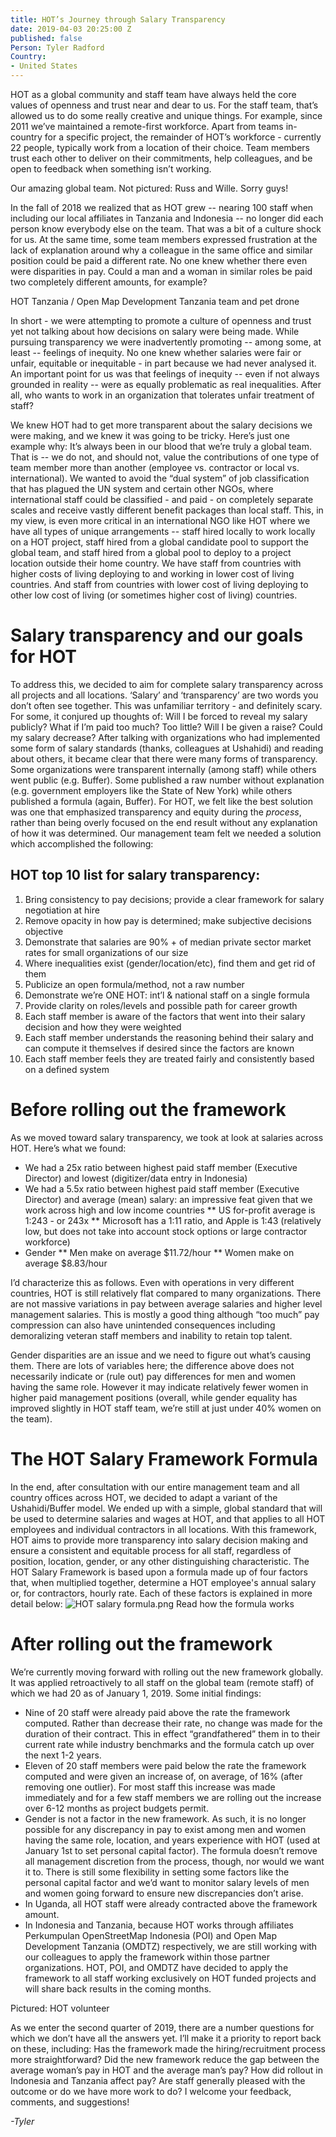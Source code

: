 ```yaml
---
title: HOT’s Journey through Salary Transparency
date: 2019-04-03 20:25:00 Z
published: false
Person: Tyler Radford
Country:
- United States
---
```


HOT as a global community and staff team have always held the core values of openness and trust near and dear to us. For the staff team, that’s allowed us to do some really creative and unique things. For example, since 2011 we’ve maintained a remote-first workforce. Apart from teams in-country for a specific project, the remainder of HOT’s workforce - currently 22 people, typically work from a location of their choice. Team members trust each other to deliver on their commitments, help colleagues, and be open to feedback when something isn’t working.


Our amazing global team. Not pictured: Russ and Wille. Sorry guys!


In the fall of 2018 we realized that as HOT grew -- nearing 100 staff when including our local affiliates in Tanzania and Indonesia -- no longer did each person know everybody else on the team. That was a bit of a culture shock for us. At the same time, some team members expressed frustration at the lack of explanation around why a colleague in the same office and similar position could be paid a different rate. No one knew whether there even were disparities in pay. Could a man and a woman in similar roles be paid two completely different amounts, for example?


HOT Tanzania / Open Map Development Tanzania team and pet drone

In short - we were attempting to promote a culture of openness and trust yet not talking about how decisions on salary were being made. While pursuing transparency we were inadvertently promoting -- among some, at least -- feelings of inequity. No one knew whether salaries were fair or unfair, equitable or inequitable - in part because we had never analysed it. An important point for us was that feelings of inequity -- even if not always grounded in reality -- were as equally problematic as real inequalities. After all, who wants to work in an organization that tolerates unfair treatment of staff?

We knew HOT had to get more transparent about the salary decisions we were making, and we knew it was going to be tricky. Here’s just one example why: It’s always been in our blood that we’re truly a global team. That is -- we do not, and should not, value the contributions of one type of team member more than another (employee vs. contractor or local vs. international). We wanted to avoid the “dual system” of job classification that has plagued the UN system and certain other NGOs, where international staff could be classified - and paid - on completely separate scales and receive vastly different benefit packages than local staff. This, in my view, is even more critical in an international NGO like HOT where we have all types of unique arrangements -- staff hired locally to work locally on a HOT project, staff hired from a global candidate pool to support the global team, and staff hired from a global pool to deploy to a project location outside their home country. We have staff from countries with higher costs of living deploying to and working in lower cost of living countries. And staff from countries with lower cost of living deploying to other low cost of living (or sometimes higher cost of living) countries.

# Salary transparency and our goals for HOT

To address this, we decided to aim for complete salary transparency across all projects and all locations. ‘Salary’ and ‘transparency’ are two words you don’t often see together. This was unfamiliar territory - and definitely scary. For some, it conjured up thoughts of: Will I be forced to reveal my salary publicly? What if I’m paid too much? Too little? Will I be given a raise? Could my salary decrease? After talking with organizations who had implemented some form of salary standards (thanks, colleagues at Ushahidi) and reading about others, it became clear that there were many forms of transparency. Some organizations were transparent internally (among staff) while others went public (e.g. Buffer). Some published a raw number without explanation (e.g. government employers like the State of New York) while others published a formula (again, Buffer). For HOT, we felt like the best solution was one that emphasized transparency and equity during the *process*, rather than being overly focused on the end result without any explanation of how it was determined. Our management team felt we needed a solution which accomplished the following:

## HOT top 10 list for salary transparency:
1. Bring consistency to pay decisions; provide a clear framework for salary negotiation at hire
2. Remove opacity in how pay is determined; make subjective decisions objective
3. Demonstrate that salaries are 90% + of median private sector market rates for small organizations of our size
4. Where inequalities exist (gender/location/etc), find them and get rid of them
5. Publicize an open formula/method, not a raw number
6. Demonstrate we’re ONE HOT: int’l & national staff on a single formula
7. Provide clarity on roles/levels and possible path for career growth
8. Each staff member is aware of the factors that went into their salary decision and how they were weighted
9. Each staff member understands the reasoning behind their salary and can compute it themselves if desired since the factors are known
10. Each staff member feels they are treated fairly and consistently based on a defined system


# Before rolling out the framework
As we moved toward salary transparency, we took at look at salaries across HOT. Here’s what we found:

* We had a 25x ratio between highest paid staff member (Executive Director) and lowest (digitizer/data entry in Indonesia)
* We had a 5.5x ratio between highest paid staff member (Executive Director) and average (mean) salary: an impressive feat given that we work across high and low income countries
** US for-profit average is 1:243 - or 243x 
** Microsoft has a 1:11 ratio, and Apple is 1:43 (relatively low, but does not take into account stock options or large contractor workforce)
* Gender
** Men make on average $11.72/hour
** Women make on average $8.83/hour

I’d characterize this as follows. Even with operations in very different countries, HOT is still relatively flat compared to many organizations. There are not massive variations in pay between average salaries and higher level management salaries. This is mostly a good thing although “too much” pay compression can also have unintended consequences including demoralizing veteran staff members and inability to retain top talent.

Gender disparities are an issue and we need to figure out what’s causing them. There are lots of variables here; the difference above does not necessarily indicate or (rule out) pay differences for men and women having the same role. However it may indicate relatively fewer women in higher paid management positions (overall, while gender equality has improved slightly in HOT staff team, we’re still at just under 40% women on the team).

# The HOT Salary Framework Formula
In the end, after consultation with our entire management team and all country offices across HOT, we decided to adapt a variant of the Ushahidi/Buffer model. We ended up with a simple, global standard that will be used to determine salaries and wages at HOT, and that applies to all HOT employees and individual contractors in all locations. With this framework, HOT aims to provide more transparency into salary decision making and ensure a consistent and equitable process for all staff, regardless of position, location, gender, or any other distinguishing characteristic.
The HOT Salary Framework is based upon a formula made up of four factors that, when multiplied together, determine a HOT employee's annual salary or, for contractors, hourly rate. Each of these factors is explained in more detail below:
![HOT salary formula.png](/uploads/HOT%20salary%20formula.png)
Read how the formula works

# After rolling out the framework
We’re currently moving forward with rolling out the new framework globally. It was applied retroactively to all staff on the global team (remote staff) of which we had 20 as of January 1, 2019. Some initial findings:

* Nine of 20 staff were already paid above the rate the framework computed. Rather than decrease their rate, no change was made for the duration of their contract. This in effect “grandfathered” them in to their current rate while industry benchmarks and the formula catch up over the next 1-2 years.
* Eleven of 20 staff members were paid below the rate the framework computed and were given an increase of, on average, of 16% (after removing one outlier). For most staff this increase was made immediately and for a few staff members we are rolling out the increase over 6-12 months as project budgets permit.
* Gender is not a factor in the new framework. As such, it is no longer possible for any discrepancy in pay to exist among men and women having the same role, location, and years experience with HOT (used at January 1st to set personal capital factor). The formula doesn’t remove all management discretion from the process, though, nor would we want it to. There is still some flexibility in setting some factors like the personal capital factor and we’d want to monitor salary levels of men and women going forward to ensure new discrepancies don’t arise.
* In Uganda, all HOT staff were already contracted above the framework amount.
* In Indonesia and Tanzania, because HOT works through affiliates Perkumpulan OpenStreetMap Indonesia (POI) and Open Map Development Tanzania (OMDTZ) respectively, we are still working with our colleagues to apply the framework within those partner organizations. HOT, POI, and OMDTZ have decided to apply the framework to all staff working exclusively on HOT funded projects and will share back results in the coming months.

Pictured: HOT volunteer

As we enter the second quarter of 2019, there are a number questions for which we don’t have all the answers yet. I’ll make it a priority to report back on these, including: Has the framework made the hiring/recruitment process more straightforward? Did the new framework reduce the gap between the average woman’s pay in HOT and the average man’s pay? How did rollout in Indonesia and Tanzania affect pay? Are staff generally pleased with the outcome or do we have more work to do?
I welcome your feedback, comments, and suggestions!

*-Tyler*



